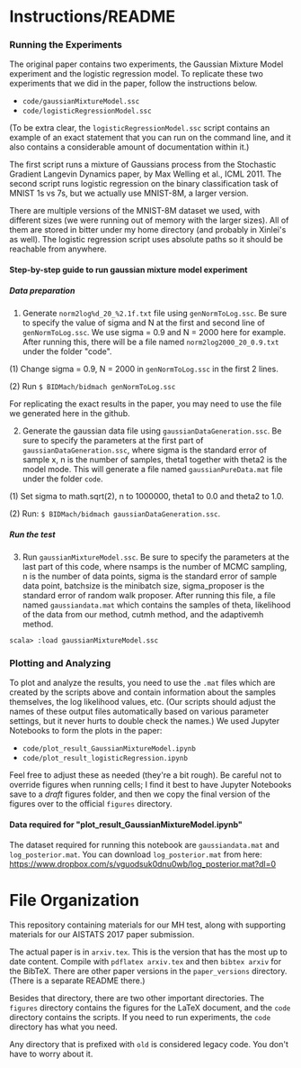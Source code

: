 # Instructions/README


### Running the Experiments

The original paper contains two experiments, the Gaussian Mixture Model experiment
and the logistic regression model. To replicate these two experiments that we did
in the paper, follow the instructions below.

- `code/gaussianMixtureModel.ssc`
- `code/logisticRegressionModel.ssc`

(To be extra clear, the `logisticRegressionModel.ssc` script contains an example of an exact
statement that you can run on the command line, and it also contains a considerable amount of 
documentation within it.)

The first script runs a mixture of Gaussians process from the Stochastic Gradient Langevin Dynamics
paper, by Max Welling et al., ICML 2011.  The second script runs logistic regression on the binary
classification task of MNIST 1s vs 7s, but we actually use MNIST-8M, a larger version.

There are multiple versions of the MNIST-8M dataset we used, with different sizes (we were running
out of memory with the larger sizes). All of them are stored in bitter under my home directory (and
probably in Xinlei's as well). The logistic regression script uses absolute paths so it should be
reachable from anywhere.

#### Step-by-step guide to run gaussian mixture model experiment

##### Data preparation

1. Generate `norm2log%d_20_%2.1f.txt` file using `genNormToLog.ssc`. Be sure to
specify the value of sigma and N at the first and second line of
`genNormToLog.ssc`. We use sigma = 0.9 and N = 2000 here for example. After
running this, there will be a file named `norm2log2000_20_0.9.txt` under the
folder "code". 

(1) Change sigma = 0.9, N = 2000 in `genNormToLog.ssc` in the first 2 lines.

(2) Run `$ BIDMach/bidmach genNormToLog.ssc`

For replicating the exact results in the paper, you may need to use the file we
generated here in the github.

2. Generate the gaussian data file using `gaussianDataGeneration.ssc`. Be sure
to specify the parameters at the first part of `gaussianDataGeneration.ssc`,
where sigma is the standard error of sample x, n is the number of samples,
theta1 together with theta2 is the model mode. This will generate a file named
`gaussianPureData.mat` file under the folder `code`.

(1) Set sigma to math.sqrt(2), n to 1000000, theta1 to 0.0 and theta2 to 1.0.

(2) Run: `$ BIDMach/bidmach gaussianDataGeneration.ssc`.

##### Run the test

3. Run `gaussianMixtureModel.ssc`. Be sure to specify the parameters at the last
part of this code, where nsamps is the number of MCMC sampling, n is the number
of data points, sigma is the standard error of sample data point, batchsize is
the minibatch size, sigma_proposer is the standard error of random walk
proposer. After running this file, a file named `gaussiandata.mat` which
contains the samples of theta, likelihood of the data from our method, cutmh
method, and the adaptivemh method.

`scala> :load gaussianMixtureModel.ssc`

### Plotting and Analyzing

To plot and analyze the results, you need to use the `.mat` files which are created by the scripts
above and contain information about the samples themselves, the log likelihood values, etc. (Our
scripts should adjust the names of these output files automatically based on various parameter
settings, but it never hurts to double check the names.) We used Jupyter Notebooks to form the plots
in the paper:

- `code/plot_result_GaussianMixtureModel.ipynb`
- `code/plot_result_logisticRegression.ipynb`

Feel free to adjust these as needed (they're a bit rough). Be careful not to override figures when
running cells; I find it best to have Jupyter Notebooks save to a *draft* figures folder, and then
we copy the final version of the figures over to the official `figures` directory.

#### Data required for "plot_result_GaussianMixtureModel.ipynb"

The dataset required for running this notebook are `gaussiandata.mat` and
`log_posterior.mat`. You can download `log_posterior.mat` from here:
https://www.dropbox.com/s/vguodsuk0dnu0wb/log_posterior.mat?dl=0

# File Organization

This repository containing materials for our MH test, along with supporting
materials for our AISTATS 2017 paper submission.

The actual paper is in `arxiv.tex`. This is the version that has the most up to
date content. Compile with `pdflatex arxiv.tex` and then `bibtex arxiv` for the
BibTeX. There are other paper versions in the `paper_versions` directory.
(There is a separate README there.)

Besides that directory, there are two other important directories. The `figures`
directory contains the figures for the LaTeX document, and the `code` directory
contains the scripts. If you need to run experiments, the `code` directory has
what you need.

Any directory that is prefixed with `old` is considered legacy code. You don't
have to worry about it.
